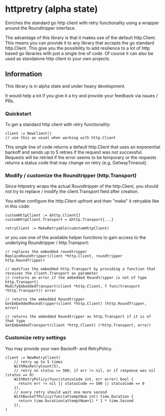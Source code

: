 # httpretry (alpha state)
Enriches the standard go http client with retry functionality using a wrapper around the Roundtripper interface.

The advantage of this library is that it makes use of the default http.Client.
This means you can provide it to any library that accepts the go standard http.Client.
This give you the possibility to add resilience to a lot of http based go libraries with just a single line of code.
Of course it can also be used as standalone http client in your own projects.

## Information

This library is in alpha state and under heavy development.

It would help a lot if you give it a try and provide your feedback via issues / PRs.

### Quickstart

To get a standard http client with retry functionality:

```golang
client := NewClient()
// use this as usual when working with http.Client
```
This single line of code returns a default http.Client that uses an exponential backoff and sends up to 5 retries if the request was not successful.
Requests will be retried if the error seems to be temporary or the requests returns a status code that may change on retry (e.g. GetwayTimeout).

### Modify / customize the Roundtripper (http.Transport)
Since httpretry wraps the actual Roundtripper of the http.Client, you should not try to replace / modify the client.Transport field after creation.

You either configure the http.Client upfront and then "make" it retryable like in this code:
```golang
customHttpClient := &http.Client{}
customHttpClient.Transport = &http.Transport{...}

retryClient := MakeRetryable(cumstomHttpClient)
```

or you use one of the available helper functions to gain access to the underlying Roundtripper / http.Transport:

```golang
// replaces the embedded roundtripper
ReplaceRoundtripper(client *http.Client, roundtripper http.RoundTripper)

// modifies the embedded http.Transport by providing a function that receives the client.Transport as parameter
// (returns an error if the embedded Roundtripper is not of type http.Transport)
ModifyEmbeddedTransport(client *http.Client, f func(transport *http.Transport)) error

// returns the embedded Roundtripper
GetEmbeddedRoundtripper(client *http.Client) (http.RoundTripper, error)

// returns the embedded Roundtripper as http.Transport if it is of that type
GetEmbeddedTransport(client *http.Client) (*http.Transport, error)
```

### Customize retry settings

You may provide your own Backoff- and RetryPolicy.

```golang
client := NewRetryClient(
    // retry up to 5 times
    WithMaxRetryCount(5),
    // retry on status >= 500, if err != nil, or if response was nil (status == 0)
    WithRetryPolicy(func(statusCode int, err error) bool {
      return err != nil || statusCode >= 500 || statusCode == 0
    }),
    // every retry should wait one more second
    WithBackoffPolicy(func(attemptNum int) time.Duration {
      return time.Duration(attemptNum+1) * 1 * time.Second
    }),
)
```
